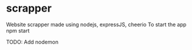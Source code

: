 # scrapper
Website scrapper made using nodejs, expressJS, cheerio
To start the app npm start

TODO: Add nodemon
